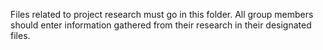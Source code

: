 Files related to project research must go in this folder. 
All group members should enter information gathered from their research in their designated files.